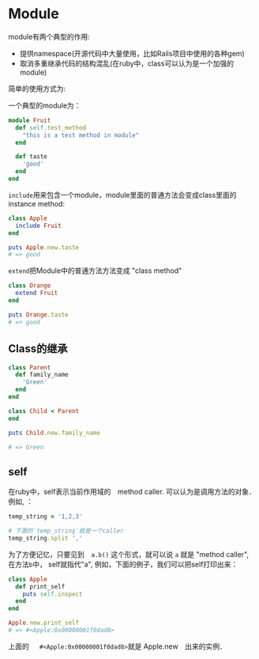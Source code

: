 # Module

module有两个典型的作用:
- 提供namespace(开源代码中大量使用，比如Rails项目中使用的各种gem)
- 取消多重继承代码的结构混乱(在ruby中，class可以认为是一个加强的module)

简单的使用方式为:

一个典型的module为：

```ruby
module Fruit
  def self.test_method
    "this is a test method in module"
  end

  def taste
    'good'
  end
end
```

`include`用来包含一个module，module里面的普通方法会变成class里面的instance method:

```ruby
class Apple
  include Fruit
end

puts Apple.new.taste
# => good

```

`extend`把Module中的普通方法方法变成 "class method"

```ruby
class Orange
  extend Fruit
end

puts Orange.taste
# => good
```

## Class的继承

```ruby
class Parent
  def family_name
    'Green'
  end
end

class Child < Parent
end

puts Child.new.family_name

# => Green
```

## self
在ruby中，self表示当前作用域的　method caller. 可以认为是调用方法的对象．例如, ：

```ruby
temp_string = '1,2,3'

# 下面的`temp_string`就是一个caller
temp_string.split ','
```

为了方便记忆，只要见到　`a.b()` 这个形式，就可以说 `a` 就是 "method caller", 在方法`b`中，
self就指代"a", 例如，下面的例子，我们可以把self打印出来：

```ruby
class Apple
  def print_self
    puts self.inspect
  end
end

Apple.new.print_self
# => #<Apple:0x00000001f0dad8>
```
上面的　` #<Apple:0x00000001f0dad8>`就是 Apple.new　出来的实例．　
